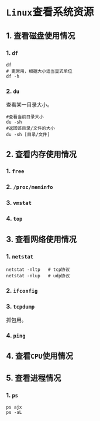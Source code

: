 # `Linux`查看系统资源

## 1.  查看磁盘使用情况

### 1. `df`

```shell
df
# 更常用，根据大小适当显式单位
df -h
```

### 2. `du`

查看某一目录大小。

```shell
#查看当前目录大小
du -sh
#返回该目录/文件的大小
du -sh [目录/文件]
```

## 2. 查看内存使用情况

### 1. `free`

### 2. `/proc/meminfo`

### 3. `vmstat`

### 4. `top`



## 3. 查看网络使用情况

### 1. `netstat`

```shell
netstat -nltp   # tcp协议
netstat -nlup   # udp协议
```

### 2. `ifconfig`

### 3. `tcpdump`

抓包用。

### 4. `ping`



## 4. 查看`CPU`使用情况



## 5. 查看进程情况

### 1. `ps`

```shell
ps ajx 
ps -aL
```

